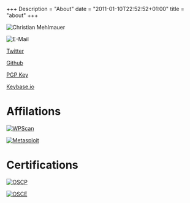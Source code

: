+++
Description = "About"
date = "2011-01-10T22:52:52+01:00"
title = "about"
+++

![Christian Mehlmauer](https://www.gravatar.com/avatar/530ee2111e51f3d8379b1081d13bf345.png?s=200 "Christian Mehlmauer")

![E-Mail](/img/misc/email.png "E-Mail")

[Twitter](https://twitter.com/firefart)

[Github](https://github.com/FireFart)

[PGP Key](http://pgp.mit.edu/pks/lookup?search=0xDCF54A05D6E62591&op=index)

[Keybase.io](https://keybase.io/firefart)

# Affilations
[![WPScan](/img/misc/wpscan.png "WPScan")](http://wpscan.org)

[![Metasploit](/img/misc/metasploit.png "Metasploit")](https://www.metasploit.com/)

# Certifications
[![OSCP](/img/misc/oscp.png "OSCP")](https://www.offensive-security.com/information-security-certifications/oscp-offensive-security-certified-professional/)

[![OSCE](/img/misc/osce.png "OSCE")](https://www.offensive-security.com/information-security-certifications/osce-offensive-security-certified-expert/)
